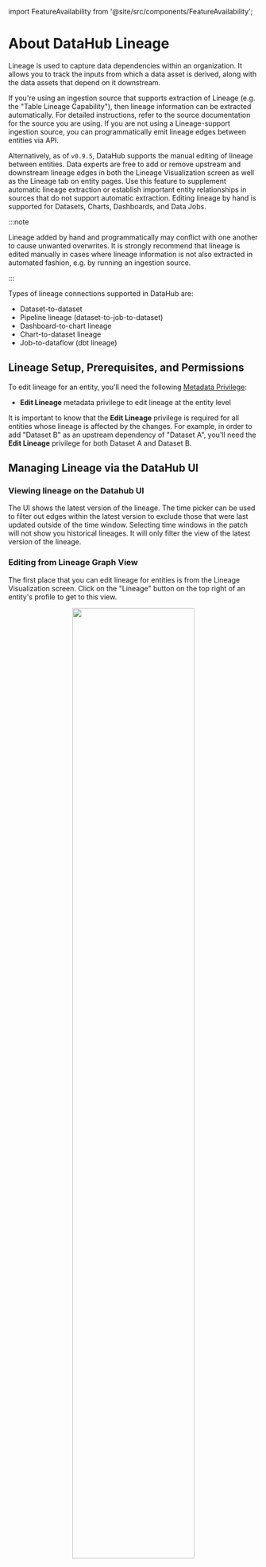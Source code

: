import FeatureAvailability from '@site/src/components/FeatureAvailability';

# About DataHub Lineage

<FeatureAvailability/>

Lineage is used to capture data dependencies within an organization. It allows you to track the inputs from which a data asset is derived, along with the data assets that depend on it downstream.

If you're using an ingestion source that supports extraction of Lineage (e.g. the "Table Lineage Capability"), then lineage information can be extracted automatically. For detailed instructions, refer to the source documentation for the source you are using. If you are not using a Lineage-support ingestion source, you can programmatically emit lineage edges between entities via API.

Alternatively, as of `v0.9.5`, DataHub supports the manual editing of lineage between entities. Data experts are free to add or remove upstream and downstream lineage edges in both the Lineage Visualization screen as well as the Lineage tab on entity pages. Use this feature to supplement automatic lineage extraction or establish important entity relationships in sources that do not support automatic extraction. Editing lineage by hand is supported for Datasets, Charts, Dashboards, and Data Jobs.

:::note

Lineage added by hand and programmatically may conflict with one another to cause unwanted overwrites. It is strongly recommend that lineage is edited manually in cases where lineage information is not also extracted in automated fashion, e.g. by running an ingestion source.

:::

Types of lineage connections supported in DataHub are:

* Dataset-to-dataset
* Pipeline lineage (dataset-to-job-to-dataset)
* Dashboard-to-chart lineage
* Chart-to-dataset lineage
* Job-to-dataflow (dbt lineage)

## Lineage Setup, Prerequisites, and Permissions

To edit lineage for an entity, you'll need the following [Metadata Privilege](../authorization/policies.md):

* **Edit Lineage** metadata privilege to edit lineage at the entity level

It is important to know that the **Edit Lineage** privilege is required for all entities whose lineage is affected by the changes. For example, in order to add "Dataset B" as an upstream dependency of "Dataset A", you'll need the **Edit Lineage** privilege for both Dataset A and Dataset B.

## Managing Lineage via the DataHub UI

### Viewing lineage on the Datahub UI
The UI shows the latest version of the lineage. The time picker can be used to filter out edges within the latest version to exclude those that were last updated outside of the time window. Selecting time windows in the patch will not show you historical lineages. It will only filter the view of the latest version of the lineage. 

### Editing from Lineage Graph View

The first place that you can edit lineage for entities is from the Lineage Visualization screen. Click on the "Lineage" button on the top right of an entity's profile to get to this view.

<p align="center">
  <img width="70%"  src="https://raw.githubusercontent.com/datahub-project/static-assets/main/imgs/lineage/lineage-viz-button.png"/>
</p>

Once you find the entity that you want to edit the lineage of, click on the three-dot menu dropdown to select whether you want to edit lineage in the upstream direction or the downstream direction.

<p align="center">
  <img width="70%"  src="https://raw.githubusercontent.com/datahub-project/static-assets/main/imgs/lineage/edit-lineage-menu.png"/>
</p>

If you want to edit upstream lineage for entities downstream of the center node or downstream lineage for entities upstream of the center node, you can simply re-center to focus on the node you want to edit. Once focused on the desired node, you can edit lineage in either direction.

<p align="center">
  <img width="70%"  src="https://raw.githubusercontent.com/datahub-project/static-assets/main/imgs/lineage/focus-to-edit.png"/>
</p>

#### Adding Lineage Edges

Once you click "Edit Upstream" or "Edit Downstream," a modal will open that allows you to manage lineage for the selected entity in the chosen direction. In order to add a lineage edge to a new entity, search for it by name in the provided search bar and select it. Once you're satisfied with everything you've added, click "Save Changes." If you change your mind, you can always cancel or exit without saving the changes you've made.

<p align="center">
  <img width="70%"  src="https://raw.githubusercontent.com/datahub-project/static-assets/main/imgs/lineage/add-upstream.png"/>
</p>

#### Removing Lineage Edges

You can remove lineage edges from the same modal used to add lineage edges. Find the edge(s) that you want to remove, and click the "X" on the right side of it. And just like adding, you need to click "Save Changes" to save and if you exit without saving, your changes won't be applied.

<p align="center">
  <img width="70%"  src="https://raw.githubusercontent.com/datahub-project/static-assets/main/imgs/lineage/remove-lineage-edge.png"/>
</p>

#### Reviewing Changes

Any time lineage is edited manually, we keep track of who made the change and when they made it. You can see this information in the modal where you add and remove edges. If an edge was added manually, a user avatar will be in line with the edge that was added. You can hover over this avatar in order to see who added it and when.

<p align="center">
  <img width="70%"  src="https://raw.githubusercontent.com/datahub-project/static-assets/main/imgs/lineage/lineage-edge-audit-stamp.png"/>
</p>

### Editing from Lineage Tab

The other place that you can edit lineage for entities is from the Lineage Tab on an entity's profile. Click on the "Lineage" tab in an entity's profile and then find the "Edit" dropdown that allows you to edit upstream or downstream lineage for the given entity.

<p align="center">
  <img width="70%"  src="https://raw.githubusercontent.com/datahub-project/static-assets/main/imgs/lineage/edit-from-lineage-tab.png"/>
</p>

Using the modal from this view will work the same as described above for editing from the Lineage Visualization screen.

## Managing Lineage via API

:::note

   When you emit any lineage aspect, the existing aspect gets completely overwritten, unless specifically using patch semantics.
This means that the latest version visible in the UI will be your version. 

:::

### Using Dataset-to-Dataset Lineage

This relationship model uses dataset -> dataset connection through the UpstreamLineage aspect in the Dataset entity.

Here are a few samples for the usage of this type of lineage:

* [lineage_emitter_mcpw_rest.py](../../metadata-ingestion/examples/library/lineage_emitter_mcpw_rest.py) - emits simple bigquery table-to-table (dataset-to-dataset) lineage via REST as MetadataChangeProposalWrapper.
* [lineage_emitter_rest.py](../../metadata-ingestion/examples/library/lineage_emitter_rest.py) - emits simple dataset-to-dataset lineage via REST as MetadataChangeEvent.
* [lineage_emitter_kafka.py](../../metadata-ingestion/examples/library/lineage_emitter_kafka.py) - emits simple dataset-to-dataset lineage via Kafka as MetadataChangeEvent.
* [lineage_emitter_dataset_finegrained.py](../../metadata-ingestion/examples/library/lineage_emitter_dataset_finegrained.py) - emits fine-grained dataset-dataset lineage via REST as MetadataChangeProposalWrapper.
* [Datahub Snowflake Lineage](https://github.com/datahub-project/datahub/blob/master/metadata-ingestion/src/datahub/ingestion/source/snowflake/snowflake_lineage_v2.py) - emits Datahub's Snowflake lineage as MetadataChangeProposalWrapper.
* [Datahub BigQuery Lineage](https://github.com/datahub-project/datahub/blob/3022c2d12e68d221435c6134362c1a2cba2df6b3/metadata-ingestion/src/datahub/ingestion/source/bigquery_v2/bigquery.py#L1028) - emits Datahub's Bigquery lineage as MetadataChangeProposalWrapper. **Use the patch feature to add to rather than overwrite the current lineage.**

### Using dbt Lineage

This model captures dbt specific nodes (tables, views, etc.) and

* uses datasets as the base entity type and
* extends subclass datasets for each dbt-specific concept, and
* links them together for dataset-to-dataset lineage

Here is a sample usage of this lineage:

* [Datahub dbt Lineage](https://github.com/datahub-project/datahub/blob/a9754ebe83b6b73bc2bfbf49d9ebf5dbd2ca5a8f/metadata-ingestion/src/datahub/ingestion/source/dbt.py#L625,L630) - emits Datahub's dbt lineage as MetadataChangeEvent.

### Using Pipeline Lineage

The relationship model for this is datajob-to-dataset through the dataJobInputOutput aspect in the DataJob entity.

For Airflow, this lineage is supported using Airflow’s lineage backend which allows you to specify the inputs to and output from that task.
 
If you annotate that on your task we can pick up that information and push that as lineage edges into datahub automatically. You can install this package from Airflow’s Astronomer marketplace [here](https://registry.astronomer.io/providers/datahub).

Here are a few samples for the usage of this type of lineage:

* [lineage_dataset_job_dataset.py](../../metadata-ingestion/examples/library/lineage_dataset_job_dataset.py) - emits mysql-to-airflow-to-kafka (dataset-to-job-to-dataset) lineage via REST as MetadataChangeProposalWrapper.
* [lineage_job_dataflow.py](../../metadata-ingestion/examples/library/lineage_job_dataflow.py) - emits the job-to-dataflow lineage via REST as MetadataChangeProposalWrapper.

### Using Dashboard-to-Chart Lineage

This relationship model uses the dashboardInfo aspect of the Dashboard entity and models an explicit edge between a dashboard and a chart (such that charts can be attached to multiple dashboards).

Here is a sample usage of this lineage:

* [lineage_chart_dashboard.py](../../metadata-ingestion/examples/library/lineage_chart_dashboard.py) - emits the chart-to-dashboard lineage via REST as MetadataChangeProposalWrapper.

### Using Chart-to-Dataset Lineage

This relationship model uses the chartInfo aspect of the Chart entity.

Here is a sample usage of this lineage:

* [lineage_dataset_chart.py](../../metadata-ingestion/examples/library/lineage_dataset_chart.py) - emits the dataset-to-chart lineage via REST as MetadataChangeProposalWrapper.

## Additional Resources

### Videos

**DataHub Basics: Lineage 101**

<p align="center">
<iframe width="560" height="315" src="https://www.youtube.com/embed/rONGpsndzRw" title="YouTube video player" frameborder="0" allow="accelerometer; autoplay; clipboard-write; encrypted-media; gyroscope; picture-in-picture" allowfullscreen></iframe>
</p>

**DataHub November 2022 Town Hall - Including Manual Lineage Demo**

<p align="center">
<iframe width="560" height="315" src="https://www.youtube.com/embed/BlCLhG8lGoY" title="YouTube video player" frameborder="0" allow="accelerometer; autoplay; clipboard-write; encrypted-media; gyroscope; picture-in-picture" allowfullscreen></iframe>
</p>

### GraphQL

* [updateLineage](../../graphql/mutations.md#updatelineage)
* [searchAcrossLineage](../../graphql/queries.md#searchacrosslineage)
* [searchAcrossLineageInput](../../graphql/inputObjects.md#searchacrosslineageinput)

#### Examples

**Updating Lineage**

```graphql
mutation updateLineage {
  updateLineage(input: {
    edgesToAdd: [
      {
        downstreamUrn: "urn:li:dataset:(urn:li:dataPlatform:kafka,SampleKafkaDataset,PROD)",
        upstreamUrn: "urn:li:dataset:(urn:li:dataPlatform:datahub,Dataset,PROD)"
      }
    ],
    edgesToRemove: [
      {
        downstreamUrn: "urn:li:dataset:(urn:li:dataPlatform:hdfs,SampleHdfsDataset,PROD)",
        upstreamUrn: "urn:li:dataset:(urn:li:dataPlatform:kafka,SampleKafkaDataset,PROD)"
      }
    ]
  })
}
```

### DataHub Blog

* [Acryl Data introduces lineage support and automated propagation of governance information for Snowflake in DataHub](https://blog.datahubproject.io/acryl-data-introduces-lineage-support-and-automated-propagation-of-governance-information-for-339c99536561)
* [Data in Context: Lineage Explorer in DataHub](https://blog.datahubproject.io/data-in-context-lineage-explorer-in-datahub-a53a9a476dc4)
* [Harnessing the Power of Data Lineage with DataHub](https://blog.datahubproject.io/harnessing-the-power-of-data-lineage-with-datahub-ad086358dec4)

## FAQ and Troubleshooting

**The Lineage Tab is greyed out - why can’t I click on it?**

This means you have not yet ingested lineage metadata for that entity. Please ingest lineage to proceed.

**Are there any recommended practices for emitting lineage?**

We recommend emitting aspects as MetadataChangeProposalWrapper over emitting them via the MetadataChangeEvent.

*Need more help? Join the conversation in [Slack](http://slack.datahubproject.io)!*

### Related Features

* [DataHub Lineage Impact Analysis](../act-on-metadata/impact-analysis.md)
